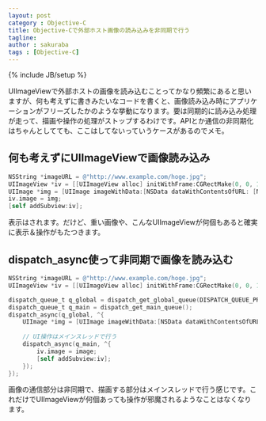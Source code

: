 ```yaml
---
layout: post
category : Objective-C
title: Objective-Cで外部ホスト画像の読み込みを非同期で行う
tagline: 
author : sakuraba
tags : [Objective-C]
---
```

{% include JB/setup %}

UIImageViewで外部ホストの画像を読み込むことってかなり頻繁にあると思いますが、何も考えずに書きみたいなコードを書くと、画像読み込み時にアプリケーションがフリーズしたかのような挙動になります。要は同期的に読み込み処理が走って、描画や操作の処理がストップするわけです。APIとか通信の非同期化はちゃんとしてても、ここはしてないっていうケースがあるのでメモ。

## 何も考えずにUIImageViewで画像読み込み

```objective-c
NSString *imageURL = @"http://www.example.com/hoge.jpg";
UIImageView *iv = [[UIImageView alloc] initWithFrame:CGRectMake(0, 0, 100, 100)];
UIImage *img = [UIImage imageWithData:[NSData dataWithContentsOfURL: [NSURL URLWithString: imageURL]]];
iv.image = img;
[self addSubview:iv];
```

表示はされます。だけど、重い画像や、こんなUIImageViewが何個もあると確実に表示＆操作がもたつきます。

## dispatch_async使って非同期で画像を読み込む

```objective-c
NSString *imageURL = @"http://www.example.com/hoge.jpg";
UIImageView *iv = [[UIImageView alloc] initWithFrame:CGRectMake(0, 0, 100, 100)];

dispatch_queue_t q_global = dispatch_get_global_queue(DISPATCH_QUEUE_PRIORITY_DEFAULT, 0);
dispatch_queue_t q_main = dispatch_get_main_queue();
dispatch_async(q_global, ^{
    UIImage *img = [UIImage imageWithData:[NSData dataWithContentsOfURL: [NSURL URLWithString: imageURL]]];
    
    // UI操作はメインスレッドで行う
    dispatch_async(q_main, ^{
        iv.image = image;
        [self addSubview:iv];
    });
});
```

画像の通信部分は非同期で、描画する部分はメインスレッドで行う感じです。これだけでUIImageViewが何個あっても操作が邪魔されるようなことはなくなります。